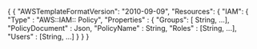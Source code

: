{
 {
"AWSTemplateFormatVersion": "2010-09-09",
   "Resources": {
      "IAM": {
  "Type" : "AWS::IAM:: Policy",
  "Properties" : {
    "Groups": [ String, ...],
    "PolicyDocument" : Json,
    "PolicyName" : String,
    "Roles" : [String, ...],
    "Users" : [String, ...]
    }
 }
}
